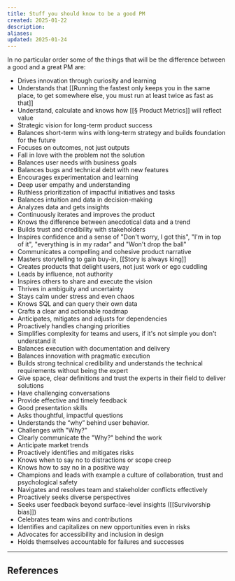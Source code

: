 ```yaml
---
title: Stuff you should know to be a good PM
created: 2025-01-22
description: 
aliases: 
updated: 2025-01-24
---
```

In no particular order some of the things that will be the difference between a good and a great PM are:
- Drives innovation through curiosity and learning
- Understands that [[Running the fastest only keeps you in the same place, to get somewhere else, you must run at least twice as fast as that]]
- Understand, calculate and knows how [[§ Product Metrics]] will reflect value
- Strategic vision for long-term product success
- Balances short-term wins with long-term strategy and builds foundation for the future
- Focuses on outcomes, not just outputs
- Fall in love with the problem not the solution
- Balances user needs with business goals
- Balances bugs and technical debt with new features
- Encourages experimentation and learning
- Deep user empathy and understanding
- Ruthless prioritization of impactful initiatives and tasks
- Balances intuition and data in decision-making
- Analyzes data and gets insights
- Continuously iterates and improves the product
- Knows the difference between anecdotical data and a trend
- Builds trust and credibility with stakeholders
- Inspires confidence and a sense of "Don't worry, I got this", "I'm in top of it", "everything is in my radar" and "Won't drop the ball"
- Communicates a compelling and cohesive product narrative
- Masters storytelling to gain buy-in, [[Story is always king]]
- Creates products that delight users, not just work or ego cuddling
- Leads by influence, not authority
- Inspires others to share and execute the vision
- Thrives in ambiguity and uncertainty
- Stays calm under stress and even chaos
- Knows SQL and can query their own data
- Crafts a clear and actionable roadmap
- Anticipates, mitigates and adjusts for dependencies
- Proactively handles changing priorities
- Simplifies complexity for teams and users, if it's not simple you don't understand it
- Balances execution with documentation and delivery
- Balances innovation with pragmatic execution
- Builds strong technical credibility and understands the technical requirements without being the expert
- Give space, clear definitions and trust the experts in their field to deliver solutions
- Have challenging conversations
- Provide effective and timely feedback
- Good presentation skills
- Asks thoughtful, impactful questions
- Understands the “why” behind user behavior.
- Challenges with "Why?"
- Clearly communicate the "Why?" behind the work
- Anticipate market trends
- Proactively identifies and mitigates risks
- Knows when to say no to distractions or scope creep
- Knows how to say no in a positive way
- Champions and leads with example a culture of collaboration, trust and psychological safety
- Navigates and resolves team and stakeholder conflicts effectively
- Proactively seeks diverse perspectives
- Seeks user feedback beyond surface-level insights ([[Survivorship bias]])
- Celebrates team wins and contributions
- Identifies and capitalizes on new opportunities even in risks
- Advocates for accessibility and inclusion in design
- Holds themselves accountable for failures and successes


---
## References
